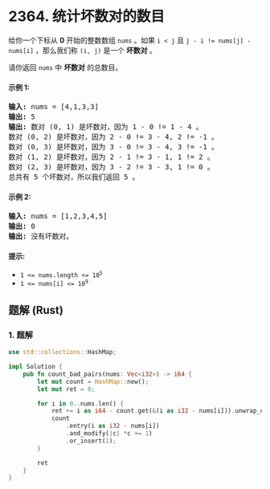 # 2364. 统计坏数对的数目
给你一个下标从 **0** 开始的整数数组 `nums` 。如果 `i < j` 且 `j - i != nums[j] - nums[i]` ，那么我们称 `(i, j)` 是一个 **坏数对** 。

请你返回 `nums` 中 **坏数对** 的总数目。

#### 示例 1:
<pre>
<strong>输入:</strong> nums = [4,1,3,3]
<strong>输出:</strong> 5
<strong>输出:</strong> 数对 (0, 1) 是坏数对，因为 1 - 0 != 1 - 4 。
数对 (0, 2) 是坏数对，因为 2 - 0 != 3 - 4, 2 != -1 。
数对 (0, 3) 是坏数对，因为 3 - 0 != 3 - 4, 3 != -1 。
数对 (1, 2) 是坏数对，因为 2 - 1 != 3 - 1, 1 != 2 。
数对 (2, 3) 是坏数对，因为 3 - 2 != 3 - 3, 1 != 0 。
总共有 5 个坏数对，所以我们返回 5 。
</pre>

#### 示例 2:
<pre>
<strong>输入:</strong> nums = [1,2,3,4,5]
<strong>输出:</strong> 0
<strong>输出:</strong> 没有坏数对。
</pre>

#### 提示:
* <code>1 <= nums.length <= 10<sup>5</sup></code>
* <code>1 <= nums[i] <= 10<sup>9</sup></code>

## 题解 (Rust)

### 1. 题解
```Rust
use std::collections::HashMap;

impl Solution {
    pub fn count_bad_pairs(nums: Vec<i32>) -> i64 {
        let mut count = HashMap::new();
        let mut ret = 0;

        for i in 0..nums.len() {
            ret += i as i64 - count.get(&(i as i32 - nums[i])).unwrap_or(&0);
            count
                .entry(i as i32 - nums[i])
                .and_modify(|c| *c += 1)
                .or_insert(1);
        }

        ret
    }
}
```
